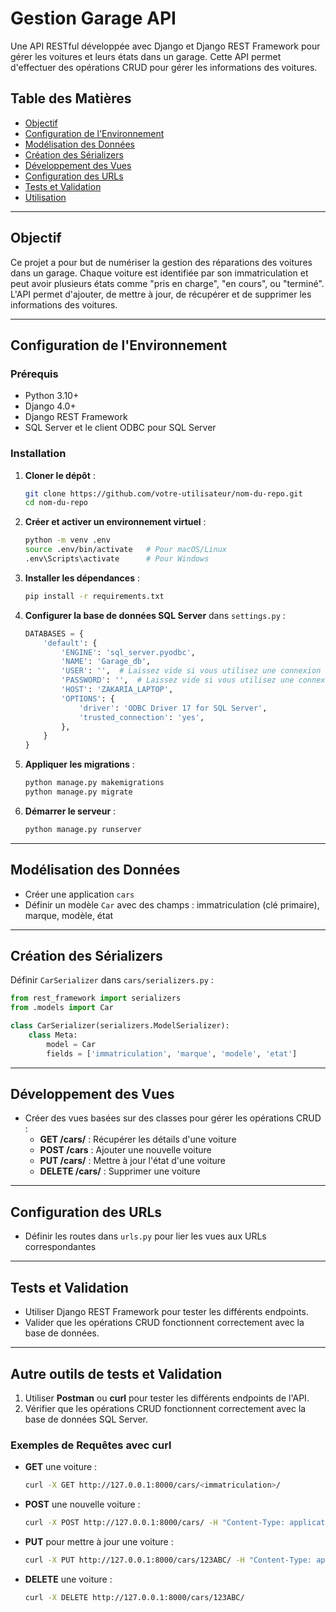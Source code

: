 # Gestion Garage API

Une API RESTful développée avec Django et Django REST Framework pour gérer les voitures et leurs états dans un garage. Cette API permet d'effectuer des opérations CRUD pour gérer les informations des voitures.

## Table des Matières
- [Objectif](#objectif)
- [Configuration de l'Environnement](#configuration-de-lenvironnement)
- [Modélisation des Données](#modélisation-des-données)
- [Création des Sérializers](#création-des-sérializers)
- [Développement des Vues](#développement-des-vues)
- [Configuration des URLs](#configuration-des-urls)
- [Tests et Validation](#tests-et-validation)
- [Utilisation](#utilisation)

---

## Objectif
Ce projet a pour but de numériser la gestion des réparations des voitures dans un garage. Chaque voiture est identifiée par son immatriculation et peut avoir plusieurs états comme "pris en charge", "en cours", ou "terminé". L'API permet d'ajouter, de mettre à jour, de récupérer et de supprimer les informations des voitures.

---

## Configuration de l'Environnement

### Prérequis
- Python 3.10+
- Django 4.0+
- Django REST Framework
- SQL Server et le client ODBC pour SQL Server
### Installation
1. **Cloner le dépôt** :
   ```bash
   git clone https://github.com/votre-utilisateur/nom-du-repo.git
   cd nom-du-repo
   ```

2. **Créer et activer un environnement virtuel** :
   ```bash
   python -m venv .env
   source .env/bin/activate   # Pour macOS/Linux
   .env\Scripts\activate      # Pour Windows
   ```

3. **Installer les dépendances** :
   ```bash
   pip install -r requirements.txt
   ```

4. **Configurer la base de données SQL Server** dans `settings.py` :
   ```python
   DATABASES = {
       'default': {
           'ENGINE': 'sql_server.pyodbc',
           'NAME': 'Garage_db',
           'USER': '',  # Laissez vide si vous utilisez une connexion sécurisée
           'PASSWORD': '',  # Laissez vide si vous utilisez une connexion sécurisée
           'HOST': 'ZAKARIA_LAPTOP',
           'OPTIONS': {
               'driver': 'ODBC Driver 17 for SQL Server',
               'trusted_connection': 'yes',
           },
       }
   }
   ```

5. **Appliquer les migrations** :
   ```bash
   python manage.py makemigrations
   python manage.py migrate
   ```

6. **Démarrer le serveur** :
   ```bash
   python manage.py runserver
   ```

---

## Modélisation des Données
- Créer une application `cars`
- Définir un modèle `Car` avec des champs : immatriculation (clé primaire), marque, modèle, état


---

## Création des Sérializers
Définir `CarSerializer` dans `cars/serializers.py` :
```python
from rest_framework import serializers
from .models import Car

class CarSerializer(serializers.ModelSerializer):
    class Meta:
        model = Car
        fields = ['immatriculation', 'marque', 'modele', 'etat']
```

---

## Développement des Vues
- Créer des vues basées sur des classes pour gérer les opérations CRUD :
  - **GET /cars/<immatriculation>** : Récupérer les détails d'une voiture
  - **POST /cars** : Ajouter une nouvelle voiture
  - **PUT /cars/<immatriculation>** : Mettre à jour l'état d'une voiture
  - **DELETE /cars/<immatriculation>** : Supprimer une voiture

---

## Configuration des URLs
- Définir les routes dans `urls.py` pour lier les vues aux URLs correspondantes

---
## Tests et Validation
- Utiliser Django REST Framework pour tester les différents endpoints.
- Valider que les opérations CRUD fonctionnent correctement avec la base de données.

---
## Autre outils de tests et Validation
1. Utiliser **Postman** ou **curl** pour tester les différents endpoints de l'API.
2. Vérifier que les opérations CRUD fonctionnent correctement avec la base de données SQL Server.

### Exemples de Requêtes avec curl
- **GET** une voiture :
  ```bash
  curl -X GET http://127.0.0.1:8000/cars/<immatriculation>/
  ```
- **POST** une nouvelle voiture :
  ```bash
  curl -X POST http://127.0.0.1:8000/cars/ -H "Content-Type: application/json" -d '{"immatriculation": "123ABC", "marque": "Toyota", "modele": "Corolla", "etat": "en cours"}'
  ```
- **PUT** pour mettre à jour une voiture :
  ```bash
  curl -X PUT http://127.0.0.1:8000/cars/123ABC/ -H "Content-Type: application/json" -d '{"etat": "terminé"}'
  ```
- **DELETE** une voiture :
  ```bash
  curl -X DELETE http://127.0.0.1:8000/cars/123ABC/
  ```
